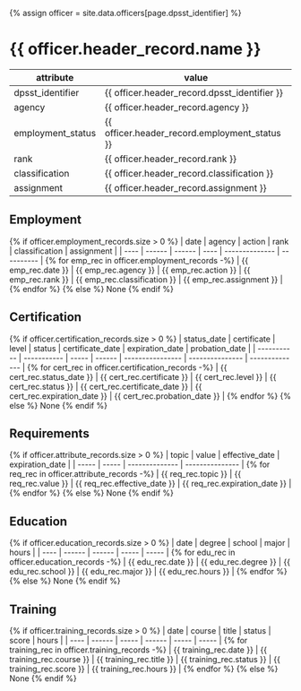{% assign officer = site.data.officers[page.dpsst_identifier] %}
# {{ officer.header_record.name }}

| attribute | value |
| --------- | ----- |
| dpsst_identifier | {{ officer.header_record.dpsst_identifier }} |
| agency | {{ officer.header_record.agency }} |
| employment_status | {{ officer.header_record.employment_status }} |
| rank | {{ officer.header_record.rank }} |
| classification | {{ officer.header_record.classification }} |
| assignment | {{ officer.header_record.assignment }} |

## Employment

{% if officer.employment_records.size > 0 %}
  | date | agency | action | rank | classification | assignment |
  | ---- | ------ | ------ | ---- | -------------- | ---------- |
  {% for emp_rec in officer.employment_records -%}
    | {{ emp_rec.date }} | {{ emp_rec.agency }} | {{ emp_rec.action }} | {{ emp_rec.rank }} | {{ emp_rec.classification }} | {{ emp_rec.assignment }} |
  {% endfor %}
{% else %}
  None
{% endif %}

## Certification

{% if officer.certification_records.size > 0 %}
  | status_date | certificate | level | status | certificate_date | expiration_date | probation_date |
  | ----------- | ----------- | ----- | ------ | ---------------- | --------------- | -------------- |
  {% for cert_rec in officer.certification_records -%}
    | {{ cert_rec.status_date }} | {{ cert_rec.certificate }} | {{ cert_rec.level }} | {{ cert_rec.status }} | {{ cert_rec.certificate_date }} | {{ cert_rec.expiration_date }} | {{ cert_rec.probation_date }} |
  {% endfor %}
{% else %}
  None
{% endif %}

## Requirements

{% if officer.attribute_records.size > 0 %}
  | topic | value | effective_date | expiration_date |
  | ----- | ----- | -------------- | --------------- |
  {% for req_rec in officer.attribute_records -%}
    | {{ req_rec.topic }} | {{ req_rec.value }} | {{ req_rec.effective_date }} | {{ req_rec.expiration_date }} |
  {% endfor %}
{% else %}
  None
{% endif %}

## Education

{% if officer.education_records.size > 0 %}
  | date | degree | school | major | hours |
  | ---- | ------ | ------ | ----- | ----- |
  {% for edu_rec in officer.education_records -%}
    | {{ edu_rec.date }} | {{ edu_rec.degree }} | {{ edu_rec.school }} | {{ edu_rec.major }} | {{ edu_rec.hours }} |
  {% endfor %}
{% else %}
  None
{% endif %}

## Training

{% if officer.training_records.size > 0 %}
  | date | course | title | status | score | hours |
  | ---- | ------ | ----- | ------ | ----- | ----- |
  {% for training_rec in officer.training_records -%}
    | {{ training_rec.date }} | {{ training_rec.course }} | {{ training_rec.title }} | {{ training_rec.status }} | {{ training_rec.score }} | {{ training_rec.hours }} |
  {% endfor %}
{% else %}
  None
{% endif %}

